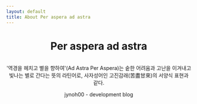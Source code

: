 ```yaml
---
layout: default
title: About Per aspera ad astra
---
```


<div class="post">
	<center>
	<h1 class="pageTitle">Per aspera ad astra</h1>
	<img src="{{ '/assets/img/touring.jpg' | relative_url }}" alt="">
	<p class="intro">'역경을 헤치고 별을 향하여'(Ad Astra Per Aspera)는 숱한 어려움과 고난을 이겨내고 빛나는 별로 간다는 뜻의 라틴어로, 사자성어인 고진감래(苦盡甘來)의 서양식 표현과 같다.</p>
	<p>jynoh00 - development blog</p>
	</center>
	
</div>
